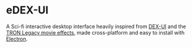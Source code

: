 # eDEX-UI

A Sci-fi interactive desktop interface heavily inspired from [DEX-UI](https://github.com/seenaburns/dex-ui) and the [TRON Legacy movie effects](http://jtnimoy.com/blogs/projects/14881671), made cross-platform and easy to install with [Electron](https://github.com/electron/electron).
